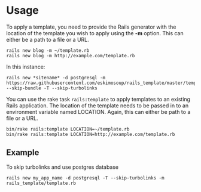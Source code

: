 # Usage

To apply a template, you need to provide the Rails generator with the location of the template you wish to apply using the **-m** option.  This can either be a path to a file or a URL.

    rails new blog -m ~/template.rb
    rails new blog -m http://example.com/template.rb

In this instance:

    rails new *sitename* -d postgresql -m https://raw.githubusercontent.com/eskimosoup/rails_template/master/template.rb --skip-bundle -T --skip-turbolinks

You can use the rake task `rails:template` to apply templates to an existing Rails application.  The location of the template needs to be passed in to an environment variable named LOCATION. Again, this can either be path to a file or a URL.

    bin/rake rails:template LOCATION=~/template.rb
    bin/rake rails:template LOCATION=http://example.com/template.rb

## Example

To skip turbolinks and use postgres database

    rails new my_app_name -d postgresql -T --skip-turbolinks -m rails_template/template.rb
